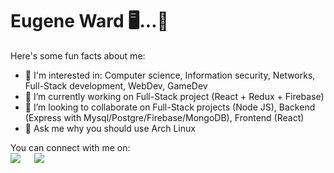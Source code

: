 <h1>Eugene Ward 🖥️...🏃</h1

<h3> Here's some fun facts about me: </h3>

- 🎈 I'm interested in: Computer science, Information security, Networks, Full-Stack development, WebDev, GameDev
- 🔭 I’m currently working on Full-Stack project (React + Redux + Firebase)
- 👯 I’m looking to collaborate on Full-Stack projects (Node JS), Backend (Express with Mysql/Postgre/Firebase/MongoDB), Frontend (React)
- 💬 Ask me why you should use Arch Linux

<p>You can connect with me on:
<br>	
<a target="_blank" href="https://www.linkedin.com/in/eugene-ward-0b21b41b7/"><img src="https://img.shields.io/badge/-LinkedIn-0077B5?style=for-the-badge&logo=Linkedin&logoColor=white"></img></a>
&emsp;
<a target="_blank" href="mailto:razzy.sa@gmail.com"
><img src="https://img.shields.io/badge/-Gmail-D14836?style=for-the-badge&logo=Gmail&logoColor=white"></img></a>
&emsp;

<br>
</p>

